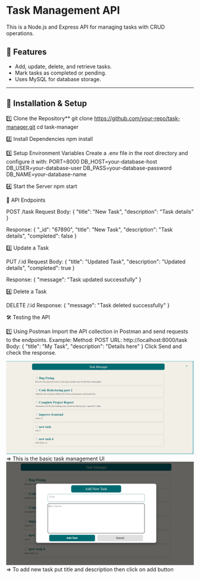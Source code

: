 # Task Management API

This is a Node.js and Express API for managing tasks with CRUD operations.

## 🚀 Features
- Add, update, delete, and retrieve tasks.
- Mark tasks as completed or pending.
- Uses MySQL for database storage.

---

## 📌 **Installation & Setup**
1️⃣ Clone the Repository**
git clone https://github.com/your-repo/task-manager.git
cd task-manager

2️⃣ Install Dependencies
npm install

3️⃣ Setup Environment Variables
Create a .env file in the root directory and configure it with: 
PORT=8000
DB_HOST=your-database-host
DB_USER=your-database-user
DB_PASS=your-database-password
DB_NAME=your-database-name

4️⃣ Start the Server
npm start


📡 API Endpoints

POST /task
Request Body: 
{
  "title": "New Task",
  "description": "Task details"
}

Response:
{
  "_id": "67890",
  "title": "New Task",
  "description": "Task details",
  "completed": false
}


3️⃣ Update a Task

PUT /:id
Request Body:
{
  "title": "Updated Task",
  "description": "Updated details",
  "completed": true
}

Response:
{
  "message": "Task updated successfully"
}


4️⃣ Delete a Task

DELETE /:id
Response:
{
  "message": "Task deleted successfully"
}


🛠 Testing the API

1️⃣ Using Postman
Import the API collection in Postman and send requests to the endpoints.
Example:
Method: POST
URL: http://localhost:8000/task
Body:
{
  "title": "My Task",
  "description": "Details here"
}
Click Send and check the response.

![Task Management UI](screenshots/1.png) => This is the basic task management UI
![Task Management UI](screenshots/2.png)=> To add new task put title and description then click on add button 